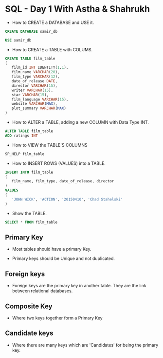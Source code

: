 # SQL - Day 1 With Astha & Shahrukh

- How to CREATE a DATABASE and USE it.

```SQL
CREATE DATABASE samir_db

USE samir_db
```

- How to CREATE a TABLE with COLUMS.

``` SQL
CREATE TABLE film_table
(
   film_id INT IDENTITY(1,1),
   film_name VARCHAR(20),
   film_type VARCHAR(12),
   date_of_release DATE,
   director VARCHAR(15),
   writer VARCHAR(15),
   star VARCHAR(15),
   film_language VARCHAR(15),
   website VARCHAR(MAX),
   plot_summary VARCHAR(MAX)
)
```

- How to ALTER a TABLE, adding a new COLUMN with Data Type INT.

``` SQL
ALTER TABLE film_table
ADD ratings INT
```

- How to VIEW the TABLE'S COLUMNS

```SQL
SP_HELP film_table
```

- How to INSERT ROWS (VALUES) into a TABLE.

```SQL
INSERT INTO film_table
(
   film_name, film_type, date_of_release, director
)
VALUES
(
   'JOHN WICK', 'ACTION', '20150410', 'Chad Stahelski'
)
```

- Show the TABLE.

```SQL
SELECT * FROM film_table
```

## Primary Key

- Most tables should have a primary Key.

- Primary keys should be Unique and not duplicated.

## Foreign keys

- Foreign keys are the primary key in another table. They are the link between relational databases.

## Composite Key

- Where two keys together form a Primary Key


## Candidate keys

- Where there are many keys which are 'Candidates' for being the primary key.
